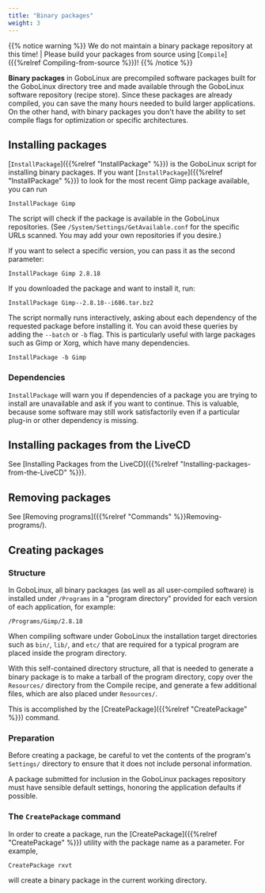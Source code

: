```yaml
---
title: "Binary packages"
weight: 3
---
```


{{% notice warning %}} We do not maintain a binary package repository at this time! |
Please build your packages from source using [`Compile`]({{%relref Compiling-from-source %}})! {{% /notice %}}

**Binary packages** in GoboLinux are precompiled software packages built for the
GoboLinux directory tree and made available through the GoboLinux software
repository (recipe store). Since these packages are already compiled, you can
save the many hours needed to build larger applications. On the other hand, with
binary packages you don't have the ability to set compile flags for optimization
or specific architectures.

## Installing packages

[`InstallPackage`]({{%relref "InstallPackage" %}}) is the GoboLinux script for
installing binary packages. If you want
[`InstallPackage`]({{%relref "InstallPackage" %}}) to look for the most recent Gimp
package available, you can run

```fish
InstallPackage Gimp
```

The script will check if the package is available in the GoboLinux repositories.
(See `/System/Settings/GetAvailable.conf` for the specific URLs scanned. You may
add your own repositories if you desire.)

If you want to select a specific version, you can pass it as the second
parameter:

```fish
InstallPackage Gimp 2.8.18
```

If you downloaded the package and want to install it, run:

```fish
InstallPackage Gimp--2.8.18--i686.tar.bz2
```

The script normally runs interactively, asking about each dependency of the
requested package before installing it. You can avoid these queries by adding
the `--batch` or `-b` flag. This is particularly useful with large packages such
as Gimp or Xorg, which have many dependencies.

```fish
InstallPackage -b Gimp
```

### Dependencies

`InstallPackage` will warn you if dependencies of a package you are trying to
install are unavailable and ask if you want to continue. This is valuable,
because some software may still work satisfactorily even if a particular plug-in
or other dependency is missing.

## Installing packages from the LiveCD

See [Installing Packages from the
LiveCD]({{%relref "Installing-packages-from-the-LiveCD" %}}).

## Removing packages

See [Removing programs]({{%relref "Commands" %}}Removing-programs/).

## Creating packages

### Structure

In GoboLinux, all binary packages (as well as all user-compiled software) is
installed under `/Programs` in a "program directory" provided for each version
of each application, for example:

```fish
/Programs/Gimp/2.8.18
```

When compiling software under GoboLinux the installation target directories such
as `bin/`, `lib/`, and `etc/` that are required for a typical program are placed
inside the program directory.

With this self-contained directory structure, all that is needed to generate a
binary package is to make a tarball of the program directory, copy over the
`Resources/` directory from the Compile recipe, and generate a few additional
files, which are also placed under `Resources/`.

This is accomplished by the [CreatePackage]({{%relref "CreatePackage" %}}) command.

### Preparation

Before creating a package, be careful to vet the contents of the program's
`Settings/` directory to ensure that it does not include personal information.

A package submitted for inclusion in the GoboLinux packages repository must have
sensible default settings, honoring the application defaults if possible.

### The `CreatePackage` command

In order to create a package, run the
[CreatePackage]({{%relref "CreatePackage" %}}) utility with the package name as a
parameter. For example,

```fish
CreatePackage rxvt
```

will create a binary package in the current working directory.
